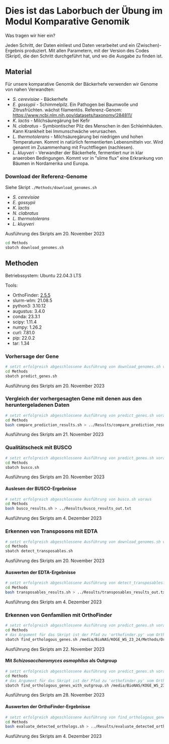 # Dies ist das Laborbuch der Übung im Modul Komparative Genomik

Was tragen wir hier ein?

Jeden Schritt, der Daten einliest und Daten verarbeitet und ein
(Zwischen)-Ergebnis produziert. Mit allen Parametern, mit der Version des Codes
(Skript), die den Schritt durchgeführt hat, und wo die Ausgabe zu finden ist.

## Material

Für unsere komparative Genomik der Bäckerhefe verwenden wir Genome von nahen
Verwandten:

- _S. cerevisiae_ - Bäckerhefe
- _E. gossypii_ - Schimmelpilz. Ein Pathogen bei Baumwolle und Zitrusfrüchten.
  wächst filamentös.
  Referenz-Genom: https://www.ncbi.nlm.nih.gov/datasets/taxonomy/284811/
- _K. lactis_ - Milchsäuregärung bei Kefir
- _N. clabratus_ - Symbiontischer Pilz des Menschen in den Schleimhäuten. Kann
  Krankheit bei Immunschwäche verursachen.
- _L. thermotolerans_ - Milchsäuregärung bei niedrigen und hohen Temperaturen.
  Kommt in natürlich fermentierten Lebensmitteln vor. Wird genannt im
  Zusammenhang mit Fruchtfliegen (nachlesen).
- _L. kluyveri_ - Verwandter der Bäckerhefe, fermentiert nur in klar anaeroben
  Bedingungen. Kommt vor in "slime flux" eine Erkrankung von Bäumen in Nordamerika
  und Europa.

### Download der Referenz-Genome

Siehe Skript `./Methods/download_genomes.sh`

- _S. cerevisiae_
- _E. gossypii_
- _K. lactis_
- _N. clabratus_
- _L. thermotolerans_
- _L. kluyveri_

Ausführung des Skripts am 20. November 2023
```sh
cd Methods
sbatch download_genomes.sh
```

## Methoden
Betriebssystem: Ubuntu 22.04.3 LTS

Tools:
 - OrthoFinder: [2.5.5](https://github.com/davidemms/OrthoFinder/archive/refs/tags/2.5.5.tar.gz)
 - slurm-wlm: 21.08.5
 - python3: 3.10.12
 - augustus: 3.4.0
 - conda: 23.3.1
 - scipy: 1.11.4
 - numpy: 1.26.2
 - curl: 7.81.0
 - pip: 22.0.2
 - tar: 1.34

### Vorhersage der Gene
```sh
# setzt erfolgreich abgeschlossene Ausführung von download_genomes.sh voraus
cd Methods
sbatch predict_genes.sh
```
Ausführung des Skripts am 20. November 2023

### Vergleich der vorhergesagten Gene mit denen aus den heruntergeladenen Daten
```sh
# setzt erfolgreich abgeschlossene Ausführung von predict_genes.sh voraus
cd Methods
bash compare_prediction_results.sh > ../Results/compare_prediction_results_out.txt
```
Ausführung des Skripts am 21. November 2023

### Qualitätscheck mit BUSCO
```sh
# setzt erfolgreich abgeschlossene Ausführung von predict_genes.sh voraus
cd Methods
sbatch busco.sh
```
Ausführung des Skripts am 20. November 2023

#### Auslesen der BUSCO-Ergebnisse
```sh
# setzt erfolgreich abgeschlossene Ausführung von busco.sh voraus
cd Methods
bash busco_results.sh > ../Results/busco_results_out.txt
```
Ausführung des Skripts am 4. Dezember 2023

### Erkennen von Transposons mit EDTA
```sh
# setzt erfolgreich abgeschlossene Ausführung von download_genomes.sh voraus
cd Methods
sbatch detect_transposables.sh
```
Ausführung des Skripts am 20. November 2023

#### Auswerten der EDTA-Ergebnisse
```sh
# setzt erfolgreich abgeschlossene Ausführung von detect_transposables.sh voraus
cd Methods
bash transposables_results.sh > ../Results/transposables_results_out.txt
```
Ausführung des Skripts am 4. Dezember 2023

### Erkennen von Genfamilien mit OrthoFinder
```sh
# setzt erfolgreich abgeschlossene Ausführung von predict_genes.sh voraus
cd Methods
# das Argument für das Skript ist der Pfad zu 'orthofinder.py' vom OrthoFinder tool
sbatch find_orthologous_genes.sh /media/BioNAS/KOGE_WS_23_24/Methods/OrthoFinder-2.5.5/orthofinder.py
```
Ausführung des Skripts am 22. November 2023

#### Mit _Schizosaccharomyces osmophilus_ als Outgroup
```sh
# setzt erfolgreich abgeschlossene Ausführung von predict_genes.sh voraus
cd Methods
# das Argument für das Skript ist der Pfad zu 'orthofinder.py' vom OrthoFinder tool
sbatch find_orthologous_genes_with_outgroup.sh /media/BioNAS/KOGE_WS_23_24/Methods/OrthoFinder-2.5.5/orthofinder.py
```
Ausführung des Skripts am 28. November 2023

#### Auswerten der OrthoFinder-Ergebnisse
```sh
# setzt erfolgreich abgeschlossene Ausführung von find_orthologous_genes.sh und find_orthologous_genes_with_outgroup.sh voraus
cd Methods
bash evaluate_detected_orthologs.sh > ../Results/evaluate_detected_orthologs_out.txt
```
Ausführung des Skripts am 4. Dezember 2023